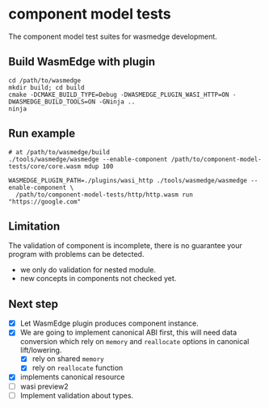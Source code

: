 # component model tests

The component model test suites for wasmedge development.

## Build WasmEdge with plugin

```shell
cd /path/to/wasmedge
mkdir build; cd build
cmake -DCMAKE_BUILD_TYPE=Debug -DWASMEDGE_PLUGIN_WASI_HTTP=ON -DWASMEDGE_BUILD_TOOLS=ON -GNinja ..
ninja
```

## Run example

```shell
# at /path/to/wasmedge/build
./tools/wasmedge/wasmedge --enable-component /path/to/component-model-tests/core/core.wasm mdup 100

WASMEDGE_PLUGIN_PATH=./plugins/wasi_http ./tools/wasmedge/wasmedge --enable-component \
  /path/to/component-model-tests/http/http.wasm run "https://google.com"
```

## Limitation

The validation of component is incomplete, there is no guarantee your program with problems can be detected.
  - we only do validation for nested module.
  - new concepts in components not checked yet.

## Next step

- [x] Let WasmEdge plugin produces component instance.
- [x] We are going to implement canonical ABI first, this will need data conversion which rely on `memory` and `reallocate` options in canonical lift/lowering.
    - [x] rely on shared `memory`
    - [x] rely on `reallocate` function
- [x] implements canonical resource
- [ ] wasi preview2
- [ ] Implement validation about types.
